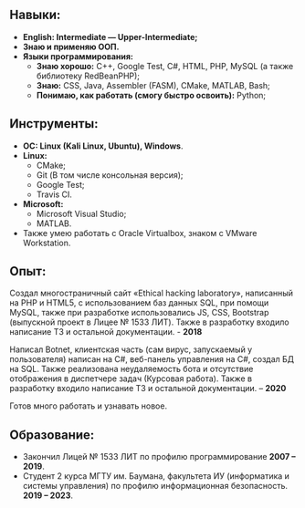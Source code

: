 ## **Навыки:**
  *	**English: Intermediate — Upper-Intermediate;**
  *	**Знаю и применяю ООП.**
  *	**Языки программирования:**
    *	**Знаю хорошо:** C++, Google Test, C#, HTML, PHP, MySQL (а также библиотеку RedBeanPHP);
    *	**Знаю:** CSS, Java, Assembler (FASM), CMake, MATLAB, Bash;
    *	**Понимаю, как работать (смогу быстро освоить):** Python;
## **Инструменты:**
  *	**OC: Linux (Kali Linux, Ubuntu), Windows**.
  *	**Linux:**
    *	CMake;
    *	Git (В том числе консольная версия);
    *	Google Test;
    *	Travis CI.
  *	**Microsoft:**
    *	Microsoft Visual Studio;
    *	MATLAB.
  *	Также умею работать с Oracle Virtualbox, знаком с VMware Workstation.
## **Опыт:**
   Создал многостраничный сайт «Ethical hacking laboratory», написанный на PHP и HTML5, c использованием баз данных SQL, при помощи MySQL, также при разработке использовались JS, CSS, Bootstrap (выпускной проект в Лицее № 1533 ЛИТ). Также в разработку входило написание ТЗ и остальной документации.  - **2018**<br />
   
   Написал Botnet, клиентская часть (сам вирус, запускаемый у пользователя) написан на C#, веб-панель управления на С#, создал БД на SQL. Также реализована неудаляемость бота и отсутствие отображения в диспетчере задач (Курсовая работа). Также в разработку входило написание ТЗ и остальной документации. – **2020**<br />
    
   Готов много работать и узнавать новое.<br />
## **Образование:**
  *	Закончил Лицей № 1533 ЛИТ по профилю программирование **2007 – 2019**.
  *	Студент 2 курса МГТУ им. Баумана, факультета ИУ (информатика и системы управления) по профилю информационная безопасность. **2019 – 2023**.
